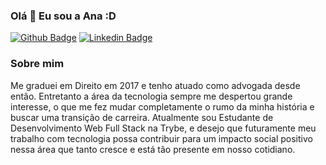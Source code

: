 ### Olá 👋 Eu sou a Ana :D


[![Github Badge](https://img.shields.io/badge/-Github-000?style=flat-square&logo=Github&logoColor=white&link=https://github.com/https://github.com/AnacTavares)](https://github.com/https://github.com/AnacTavares)
[![Linkedin Badge](https://img.shields.io/badge/-LinkedIn-blue?style=flat-square&logo=Linkedin&logoColor=white&link=https://www.linkedin.com/in/tavaresanast/)](https://www.linkedin.com/in/tavaresanast/)


### Sobre mim

Me graduei em Direito em 2017 e tenho atuado como advogada desde então. Entretanto a área da tecnologia sempre me despertou grande interesse, o que me fez mudar completamente o rumo da minha história e buscar uma transição de carreira. Atualmente sou Estudante de Desenvolvimento Web Full Stack na Trybe, e desejo que futuramente meu trabalho com tecnologia possa contribuir para um impacto social positivo nessa área que tanto cresce e está tão presente em nosso cotidiano.
